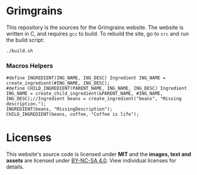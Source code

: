 # Grimgrains

This repository is the sources for the Grimgrains website. The website is written in C, and requires `gcc` to build. To rebuild the site, go to `src` and run the build script:

```
./build.sh
```

### Macros Helpers

```
#define INGREDIENT(ING_NAME, ING_DESC) Ingredient ING_NAME = create_ingredient(#ING_NAME, ING_DESC);
#define CHILD_INGREDIENT(PARENT_NAME, ING_NAME, ING_DESC) Ingredient ING_NAME = create_child_ingredient(&PARENT_NAME, #ING_NAME, ING_DESC);//Ingredient beans = create_ingredient("beans", "Missing description.");
INGREDIENT(beans, "MissingDescription");
CHILD_INGREDIENT(beans, coffee, "Coffee is life");
```
# Licenses

This website's source code is licensed under **MIT** and the **images, text and assets** are licensed under [BY-NC-SA 4.0](https://creativecommons.org/licenses/by-nc-sa/4.0/). View individual licenses for details.
